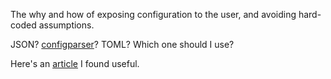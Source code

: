 The why and how of exposing configuration to the user, and avoiding hard-coded assumptions.

JSON? [configparser](https://docs.python.org/3/library/configparser.html)? TOML? Which one should I use?

Here's an [article](https://hackersandslackers.com/simplify-your-python-projects-configuration/) I found useful.
